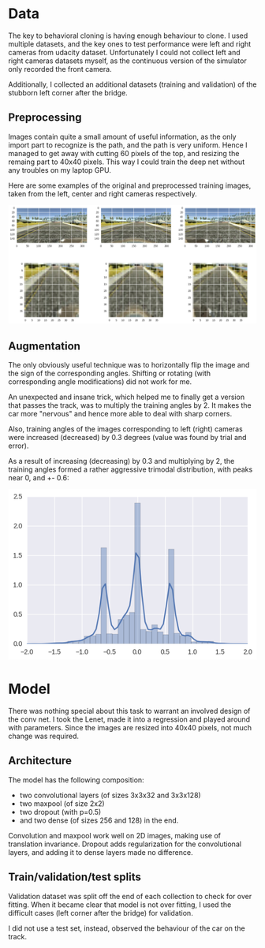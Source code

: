 Data
====
The key to behavioral cloning is having enough behaviour to clone. I used 
multiple datasets, and the key ones to test performance were left and right
cameras from udacity dataset. Unfortunately I could not collect left and
right cameras datasets myself, as the continuous version of the simulator
only recorded the front camera. 

Additionally, I collected an additional datasets (training and validation)
of the stubborn left corner after the bridge.

Preprocessing
-------------
Images contain quite a small amount of useful information, as the only
import part to recognize is the path, and the path is very uniform. Hence
I managed to get away with cutting 60 pixels of the top, and resizing the
remaing part to 40x40 pixels. This way I could train the deep net without
any troubles on my laptop GPU.

Here are some examples of the original and preprocessed training images, 
taken from the left, center and right cameras respectively.

![examples of training images](data_examples.png)

Augmentation
------------
The only obviously useful technique was to horizontally flip the image and
the sign of the corresponding angles. Shifting or rotating (with
corresponding angle modifications) did not work for me.

An unexpected and insane trick, which helped me to finally get a version
that passes the track, was to multiply the training angles by 2. It makes
the car more "nervous" and hence more able to deal with sharp corners.

Also, training angles of the images corresponding to left (right) cameras 
were increased (decreased) by 0.3 degrees (value was found by trial and
error).

As a result of increasing (decreasing) by 0.3 and multiplying by 2, the
training angles formed a rather aggressive trimodal distribution, with peaks
near 0, and +- 0.6:

![training angles](training_angles.png)


Model
=====
There was nothing special about this task to warrant an involved design of 
the conv net. I took the Lenet, made it into a regression and played around
with parameters. Since the images are resized into 40x40 pixels, not much
change was required.

Architecture
------------
The model has the following composition:

* two convolutional layers (of sizes 3x3x32 and 3x3x128) 
* two maxpool (of size 2x2) 
* two dropout (with p=0.5) 
* and two dense (of sizes 256 and 128) in the end.

Convolution and maxpool work well on 2D images, making use of translation
invariance. Dropout adds regularization for the convolutional layers, 
and adding it to dense layers made no difference.


Train/validation/test splits
----------------------------
Validation dataset was split off the end of each collection to check for
over fitting. When it became clear that model is not over fitting, I used 
the difficult cases (left corner after the bridge) for validation.

I did not use a test set, instead, observed the behaviour of the car on the
track.

